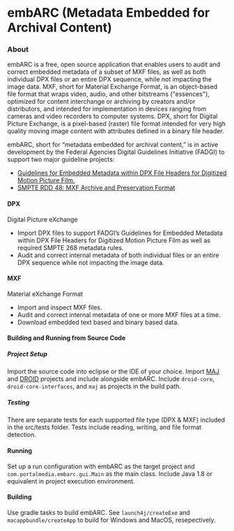 # embARC (Metadata Embedded for Archival Content)

### About
embARC is a free, open source application that enables users to audit and correct embedded metadata of a subset of MXF files, as well as both individual DPX files or an entire DPX sequence, while not impacting the image data. MXF, short for Material Exchange Format, is an object-based file format that wraps video, audio, and other bitstreams ("essences"), optimized for content interchange or archiving by creators and/or distributors, and intended for implementation in devices ranging from cameras and video recorders to computer systems. DPX, short for Digital Picture Exchange, is a pixel-based (raster) file format intended for very high quality moving image content with attributes defined in a binary file header. 

embARC, short for “metadata embedded for archival content,” is in active development by the Federal Agencies Digital Guidelines Initiative (FADGI) to support two major guideline projects: 
- [Guidelines for Embedded Metadata within DPX File Headers for Digitized Motion Picture Film.](http://www.digitizationguidelines.gov/guidelines/digitize-DPXembedding.html)
- [SMPTE RDD 48: MXF Archive and Preservation Format](http://www.digitizationguidelines.gov/guidelines/MXF_app_spec.html)

#### DPX
Digital Picture eXchange
- Import DPX files to support FADGI’s Guidelines for Embedded Metadata within DPX File Headers for Digitized Motion Picture Film as well as required SMPTE 268 metadata rules.
- Audit and correct internal metadata of both individual files or an entire DPX sequence while not impacting the image data.

#### MXF
Material eXchange Format
- Import and inspect MXF files.
- Audit and correct internal metadata of one or more MXF files at a time.
- Download embedded text based and binary based data.

#### Building and Running from Source Code

##### Project Setup
Import the source code into eclipse or the IDE of your choice. Import [MAJ](https://github.com/PortalMedia/embARC-maj) and [DROID](https://github.com/digital-preservation/droid) projects and include alongside embARC. Include `droid-core`, `droid-core-interfaces`, and `maj` as projects in the build path.

##### Testing
There are separate tests for each supported file type (DPX & MXF) included in the src/tests folder. Tests include reading, writing, and file format detection.

#### Running
Set up a run configuration with embARC as the target project and `com.portalmedia.embarc.gui.Main` as the main class. Include Java 1.8 or equivalent in project execution environment.

#### Building
Use gradle tasks to build embARC. See `launch4j/createExe` and `macappbundle/createApp` to build for Windows and MacOS, resepectively.
